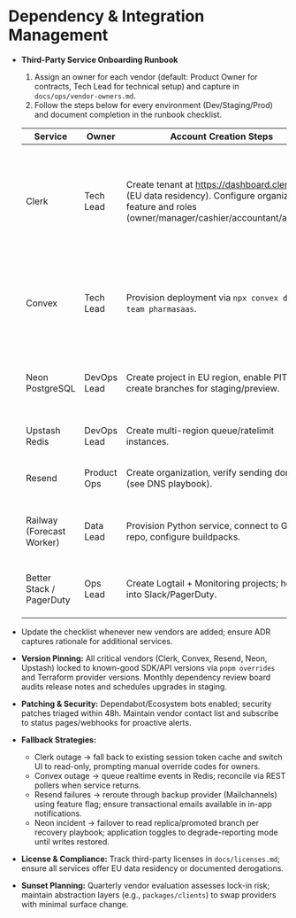 # Dependency & Integration Management

- **Third-Party Service Onboarding Runbook**
  1. Assign an owner for each vendor (default: Product Owner for contracts, Tech Lead for technical setup) and capture in `docs/ops/vendor-owners.md`.
  2. Follow the steps below for every environment (Dev/Staging/Prod) and document completion in the runbook checklist.

  | Service | Owner | Account Creation Steps | API Credentials | Sandbox/Offline Notes |
  | ------- | ----- | ---------------------- | --------------- | --------------------- |
  | Clerk | Tech Lead | Create tenant at https://dashboard.clerk.dev (EU data residency). Configure organization feature and roles (owner/manager/cashier/accountant/auditor). | Generate publishable + secret keys per environment; store in Doppler under `CLERK_*`; share read-only publishable key with frontend devs. | Use Clerk test mode for dev/staging; disable email verifications when running E2E locally. |
  | Convex | Tech Lead | Provision deployment via `npx convex dev --team pharmasaas`. | Deploy key via `convex deploy --create`. Store in Doppler as `CONVEX_DEPLOY_KEY`; add service user to GitHub Actions secret. | Local dev uses `convex dev` with anonymous tokens; document fallback REST polling in outage playbook. |
  | Neon PostgreSQL | DevOps Lead | Create project in EU region, enable PITR, create branches for staging/preview. | Rotate `DATABASE_URL` per environment; restrict access lists to CI + Railway IPs. | For local dev use Neon branch tokens or docker-compose; capture connection strings in `.env.example`. |
  | Upstash Redis | DevOps Lead | Create multi-region queue/ratelimit instances. | Store `REDIS_URL` and `REDIS_TOKEN` in Doppler. | Document CLI usage for draining queues; provide offline mock via in-memory queue util. |
  | Resend | Product Ops | Create organization, verify sending domain (see DNS playbook). | Create API token per environment stored as `RESEND_API_KEY`. | Provide local stub via `packages/clients/resend.mock.ts` to avoid email spam in dev. |
  | Railway (Forecast Worker) | Data Lead | Provision Python service, connect to GitHub repo, configure buildpacks. | Generate `RAILWAY_TOKEN` for CI deployments; scope token to project. | Provide instructions for running worker locally with Poetry (`apps/forecast-worker/README.md`). |
  | Better Stack / PagerDuty | Ops Lead | Create Logtail + Monitoring projects; hook into Slack/PagerDuty. | Store API keys under `BETTERSTACK_*` / `PAGERDUTY_*` secrets. | Offer local `.env` toggles to disable alert webhooks during dev. |

- Update the checklist whenever new vendors are added; ensure ADR captures rationale for additional services.
- **Version Pinning:** All critical vendors (Clerk, Convex, Resend, Neon, Upstash) locked to known-good SDK/API versions via `pnpm overrides` and Terraform provider versions. Monthly dependency review board audits release notes and schedules upgrades in staging.
- **Patching & Security:** Dependabot/Ecosystem bots enabled; security patches triaged within 48h. Maintain vendor contact list and subscribe to status pages/webhooks for proactive alerts.
- **Fallback Strategies:** 
  - Clerk outage → fall back to existing session token cache and switch UI to read-only, prompting manual override codes for owners.
  - Convex outage → queue realtime events in Redis; reconcile via REST pollers when service returns.
  - Resend failures → reroute through backup provider (Mailchannels) using feature flag; ensure transactional emails available in in-app notifications.
  - Neon incident → failover to read replica/promoted branch per recovery playbook; application toggles to degrade-reporting mode until writes restored.
- **License & Compliance:** Track third-party licenses in `docs/licenses.md`; ensure all services offer EU data residency or documented derogations.
- **Sunset Planning:** Quarterly vendor evaluation assesses lock-in risk; maintain abstraction layers (e.g., `packages/clients`) to swap providers with minimal surface change.
